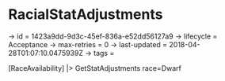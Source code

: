 # RacialStatAdjustments

-> id = 1423a9dd-9d3c-45ef-836a-e52dd56127a9
-> lifecycle = Acceptance
-> max-retries = 0
-> last-updated = 2018-04-28T01:07:10.0475939Z
-> tags = 

[RaceAvailability]
|> GetStatAdjustments race=Dwarf
~~~
